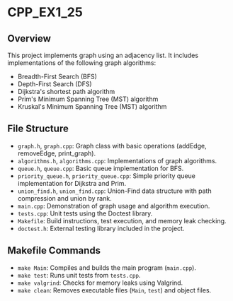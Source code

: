 # CPP_EX1_25

## Overview

This project implements graph using an adjacency list. It includes implementations of the following graph algorithms:

- Breadth-First Search (BFS)
- Depth-First Search (DFS)
- Dijkstra's shortest path algorithm
- Prim's Minimum Spanning Tree (MST) algorithm
- Kruskal's Minimum Spanning Tree (MST) algorithm


## File Structure

- `graph.h`, `graph.cpp`: Graph class with basic operations (addEdge, removeEdge, print_graph).
- `algorithms.h`, `algorithms.cpp`: Implementations of graph algorithms.
- `queue.h`, `queue.cpp`: Basic queue implementation for BFS.
- `priority_queue.h`, `priority_queue.cpp`: Simple priority queue implementation for Dijkstra and Prim.
- `union_find.h`, `union_find.cpp`: Union-Find data structure with path compression and union by rank.
- `main.cpp`: Demonstration of graph usage and algorithm execution.
- `tests.cpp`: Unit tests using the Doctest library.
- `Makefile`: Build instructions, test execution, and memory leak checking.
- `doctest.h`: External testing library included in the project.

## Makefile Commands

- `make Main`: Compiles and builds the main program (`main.cpp`).
- `make test`: Runs unit tests from `tests.cpp`.
- `make valgrind`: Checks for memory leaks using Valgrind.
- `make clean`: Removes executable files (`Main`, `test`) and object files.



#
